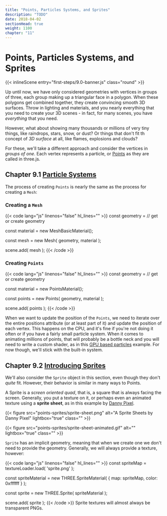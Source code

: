 ```yaml
---
title: "Points, Particles Systems, and Sprites"
description: "TODO"
date: 2018-04-02
sectionHead: true
weight: 1100
chapter: "11"
---
```


# Points, Particles Systems, and Sprites

{{< inlineScene entry="first-steps/9.0-banner.js" class="round" >}}

Up until now, we have only considered geometries with vertices in groups of three, each group making up a triangular face in a polygon. When these polygons get combined together, they create convincing smooth 3D surfaces. Throw in lighting and materials, and you nearly everything that you need to create your 3D scenes - in fact, for many scenes, you have _everything_ that you need.

However, what about showing many thousands or millions of very tiny things, like raindrops, stars, snow, or dust? Or things that don't fit th concept of *3D surface* at all, like flames, explosions and clouds?

For these, we'll take a different approach and consider the vertices in _groups of one_. Each vertex represents a particle, or [Points](https://threejs.org/docs/#api/en/objects/Points) as they are called in three.js.

## Chapter 9.1 [Particle Systems](/book/points-sprites/particle-system/)

The process of creating `Points` is nearly the same as the process for creating a `Mesh`:

### Creating a `Mesh`

{{< code lang="js" linenos="false" hl_lines="" >}}
const geometry = // get or create geometry

const material = new MeshBasicMaterial();

const mesh = new Mesh( geometry, material );

scene.add( mesh );
{{< /code >}}

### Creating `Points`

{{< code lang="js" linenos="false" hl_lines="" >}}
const geometry = // get or create geometry

const material = new PointsMaterial();

const points = new Points( geometry, material );

scene.add( points );
{{< /code >}}

When we want to update the position of the `Points`, we need to iterate over the entire positions attribute (or at least part of it) and update the position of each vertex. This happens on the CPU, and it's fine if you're not doing it often or if you have a fairly small particle system. When it comes to animating millions of points, that will probably be a bottle neck and you will need to write a custom shader, as in this [GPU based particles](https://threejs.org/examples/webgl_gpu_particle_system.html) example. For now though, we'll stick with the built-in system.

## Chapter 9.2 [Introducing Sprites](/book/points-sprites/sprites/)

We'll also consider the `Sprite` object in this section, even though they don't _quite_ fit. However, their behavior is similar in many ways to Points.

A Sprite is a _screen oriented quad_, that is, a square that is always facing the screen. Generally, you put a texture on it, or perhaps even an animated texture using a **sprite sheet**, as in this example by [Danny Pixel](https://dannypixel.itch.io/assetspack01-dannypixel).

{{< figure src="points-sprites/sprite-sheet.png" alt="A Sprite Sheets by Danny Pixel" lightbox="true" class="" >}}

{{< figure src="points-sprites/sprite-sheet-animated.gif" alt="" lightbox="true" class="" >}}

`Sprite` has an implicit geometry, meaning that when we create one we don't need to provide the geometry. Generally, we will always provide a texture, however:

{{< code lang="js" linenos="false" hl_lines="" >}}
const spriteMap = textureLoader.load( 'sprite.png' );

const spriteMaterial = new THREE.SpriteMaterial( { map: spriteMap, color: 0xffffff } );

const sprite = new THREE.Sprite( spriteMaterial );

scene.add( sprite );
{{< /code >}}
Sprite textures will almost always be transparent PNGs.




